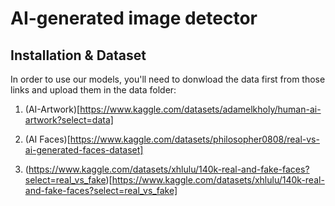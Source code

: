 # AI-generated image detector


## Installation & Dataset

In order to use our models, you'll need to donwload the data first from those links and upload them in the data folder:

1. (AI-Artwork)[https://www.kaggle.com/datasets/adamelkholy/human-ai-artwork?select=data]

2. (AI Faces)[https://www.kaggle.com/datasets/philosopher0808/real-vs-ai-generated-faces-dataset]

3. (https://www.kaggle.com/datasets/xhlulu/140k-real-and-fake-faces?select=real_vs_fake)[https://www.kaggle.com/datasets/xhlulu/140k-real-and-fake-faces?select=real_vs_fake]

